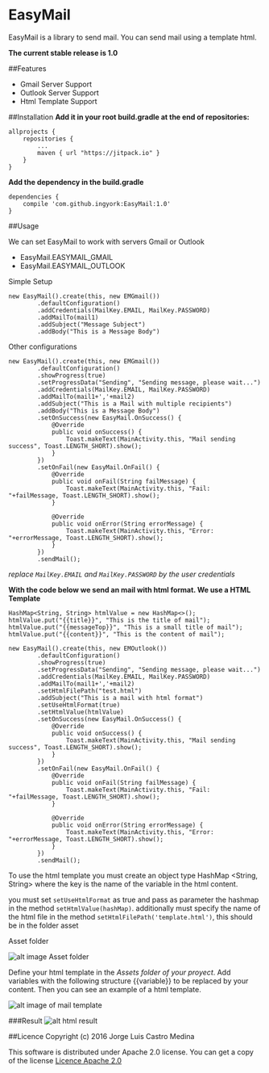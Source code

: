 # EasyMail
EasyMail is a library to send mail. You can send mail using a template html.


**The current stable release is 1.0**

##Features
* Gmail Server Support
* Outlook Server Support
* Html Template Support


##Installation
**Add it in your root build.gradle at the end of repositories:**
```
allprojects {
	repositories {
		...
		maven { url "https://jitpack.io" }
	}
}
```



**Add the dependency in the build.gradle**
```
dependencies {
    compile 'com.github.ingyork:EasyMail:1.0'
}
```


##Usage

We can set EasyMail to work with servers Gmail or Outlook
* EasyMail.EASYMAIL_GMAIL
* EasyMail.EASYMAIL_OUTLOOK


Simple Setup
```
new EasyMail().create(this, new EMGmail())
        .defaultConfiguration()
        .addCredentials(MailKey.EMAIL, MailKey.PASSWORD)
        .addMailTo(mail1)
        .addSubject("Message Subject")
        .addBody("This is a Message Body")
```



Other configurations
```
new EasyMail().create(this, new EMGmail())
        .defaultConfiguration()
        .showProgress(true)
        .setProgressData("Sending", "Sending message, please wait...")
        .addCredentials(MailKey.EMAIL, MailKey.PASSWORD)
        .addMailTo(mail1+','+mail2)
        .addSubject("This is a Mail with multiple recipients")
        .addBody("This is a Message Body")
        .setOnSuccess(new EasyMail.OnSuccess() {
            @Override
            public void onSuccess() {
                Toast.makeText(MainActivity.this, "Mail sending success", Toast.LENGTH_SHORT).show();
            }
        })
        .setOnFail(new EasyMail.OnFail() {
            @Override
            public void onFail(String failMessage) {
                Toast.makeText(MainActivity.this, "Fail: "+failMessage, Toast.LENGTH_SHORT).show();
            }

            @Override
            public void onError(String errorMessage) {
                Toast.makeText(MainActivity.this, "Error: "+errorMessage, Toast.LENGTH_SHORT).show();
            }
        })
        .sendMail();
```
*replace `MailKey.EMAIL` and `MailKey.PASSWORD` by the user credentials*




**With the code below we send an mail with html format. We use a HTML Template**
```
HashMap<String, String> htmlValue = new HashMap<>();
htmlValue.put("{{title}}", "This is the title of mail");
htmlValue.put("{{messageTop}}", "This is a small title of mail");
htmlValue.put("{{content}}", "This is the content of mail");

new EasyMail().create(this, new EMOutlook())
        .defaultConfiguration()
        .showProgress(true)
        .setProgressData("Sending", "Sending message, please wait...")
        .addCredentials(MailKey.EMAIL, MailKey.PASSWORD)
        .addMailTo(mail1+','+mail2)
        .setHtmlFilePath("test.html")
        .addSubject("This is a mail with html format")
        .setUseHtmlFormat(true)
        .setHtmlValue(htmlValue)
        .setOnSuccess(new EasyMail.OnSuccess() {
            @Override
            public void onSuccess() {
                Toast.makeText(MainActivity.this, "Mail sending success", Toast.LENGTH_SHORT).show();
            }
        })
        .setOnFail(new EasyMail.OnFail() {
            @Override
            public void onFail(String failMessage) {
                Toast.makeText(MainActivity.this, "Fail: "+failMessage, Toast.LENGTH_SHORT).show();
            }

            @Override
            public void onError(String errorMessage) {
                Toast.makeText(MainActivity.this, "Error: "+errorMessage, Toast.LENGTH_SHORT).show();
            }
        })
        .sendMail();
```


To use the html template you must create an object type HashMap <String, String> where the key is the name of the variable in the html content.

you must set `setUseHtmlFormat` as  true and pass as parameter the hashmap in the method `setHtmlValue(hashMap)`. additionally must specify the name of the html file in the method `setHtmlFilePath('template.html')`, this should be in the folder asset

Asset folder

![alt image Asset folder](http://image.prntscr.com/image/31a8d17d5e1240bf8d8cd6bcd78b11b4.png "Asset Folder")


Define your html template in the *Assets folder of your proyect*. Add variables with the following structure {{variable}} to be replaced by your content.
Then you can see an example of a html template.

![alt image of mail template](http://image.prntscr.com/image/1861c9e85c5b49e79d8c32d71c3e0941.png "Description")

###Result
![alt html result](http://image.prntscr.com/image/9bda0f118b64439db05c218767d587b6.png "Html Result")



##Licence
Copyright (c) 2016 Jorge Luis Castro Medina

This software is distributed under Apache 2.0 license. You can get a copy of the license
[Licence Apache 2.0](http://www.apache.org/licenses/LICENSE-2.0)